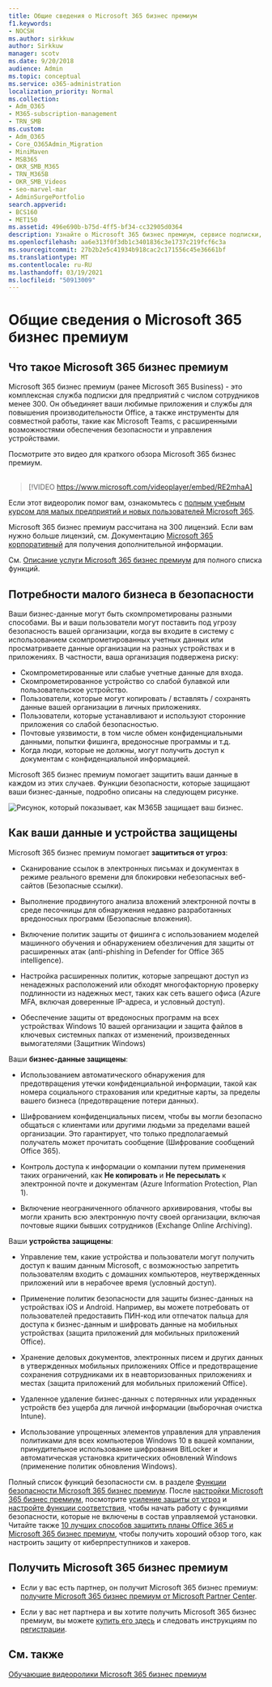 ```yaml
---
title: Общие сведения о Microsoft 365 бизнес премиум
f1.keywords:
- NOCSH
ms.author: sirkkuw
author: Sirkkuw
manager: scotv
ms.date: 9/20/2018
audience: Admin
ms.topic: conceptual
ms.service: o365-administration
localization_priority: Normal
ms.collection:
- Adm_O365
- M365-subscription-management
- TRN_SMB
ms.custom:
- Adm_O365
- Core_O365Admin_Migration
- MiniMaven
- MSB365
- OKR_SMB_M365
- TRN_M365B
- OKR_SMB_Videos
- seo-marvel-mar
- AdminSurgePortfolio
search.appverid:
- BCS160
- MET150
ms.assetid: 496e690b-b75d-4ff5-bf34-cc32905d0364
description: Узнайте о Microsoft 365 бизнес премиум, сервисе подписки, включающем приложения для повышения производительности Office и расширенную защиту вашего бизнеса от киберугроз.
ms.openlocfilehash: aa6e313f0f3db1c3401836c3e1737c219fcf6c3a
ms.sourcegitcommit: 27b2b2e5c41934b918cac2c171556c45e36661bf
ms.translationtype: MT
ms.contentlocale: ru-RU
ms.lasthandoff: 03/19/2021
ms.locfileid: "50913009"
---
```

# <a name="overview-of-microsoft-365-business-premium"></a>Общие сведения о Microsoft 365 бизнес премиум

## <a name="what-is-microsoft-365-business-premium"></a>Что такое Microsoft 365 бизнес премиум

Microsoft 365 бизнес премиум (ранее Microsoft 365 Business) - это комплексная служба подписки для предприятий с числом сотрудников менее 300. Он объединяет ваши любимые приложения и службы для повышения производительности Office, а также инструменты для совместной работы, такие как Microsoft Teams, с расширенными возможностями обеспечения безопасности и управления устройствами.

Посмотрите это видео для краткого обзора Microsoft 365 бизнес премиум.<br><br>

> [!VIDEO https://www.microsoft.com/videoplayer/embed/RE2mhaA] 
  
Если этот видеоролик помог вам, ознакомьтесь с [полным учебным курсом для малых предприятий и новых пользователей Microsoft 365](https://support.microsoft.com/office/6ab4bbcd-79cf-4000-a0bd-d42ce4d12816). 

Microsoft 365 бизнес премиум рассчитана на 300 лицензий. Если вам нужно больше лицензий, см. Документацию [Microsoft 365 корпоративный](../enterprise/index.yml) для получения дополнительной информации.

См. [Описание услуги Microsoft 365 бизнес премиум](/office365/servicedescriptions/microsoft-365-service-descriptions/microsoft-365-business-service-description) для полного списка функций.
  
## <a name="small-business-security-needs"></a>Потребности малого бизнеса в безопасности

Ваши бизнес-данные могут быть скомпрометированы разными способами. Вы и ваши пользователи могут поставить под угрозу безопасность вашей организации, когда вы входите в систему с использованием скомпрометированных учетных данных или просматриваете данные организации на разных устройствах и в приложениях. В частности, ваша организация подвержена риску:

- Скомпрометированные или слабые учетные данные для входа.
- Скомпрометированное устройство со слабой булавкой или пользовательское устройство.
- Пользователи, которые могут копировать / вставлять / сохранять данные вашей организации в личных приложениях.
- Пользователи, которые устанавливают и используют сторонние приложения со слабой безопасностью.
- Почтовые уязвимости, в том числе обмен конфиденциальными данными, попытки фишинга, вредоносные программы и т.д.
- Когда люди, которые не должны, могут получить доступ к документам с конфиденциальной информацией.

Microsoft 365 бизнес премиум помогает защитить ваши данные в каждом из этих случаев. Функции безопасности, которые защищают ваши бизнес-данные, подробно описаны на следующем рисунке.

![Рисунок, который показывает, как M365B защищает ваш бизнес.](../media/m365businessvalueadd.png)

## <a name="how-your-data-and-devices-are-protected"></a>Как ваши данные и устройства защищены

Microsoft 365 бизнес премиум помогает **защититься от угроз**:

- Сканирование ссылок в электронных письмах и документах в режиме реального времени для блокировки небезопасных веб-сайтов (Безопасные ссылки).

- Выполнение продвинутого анализа вложений электронной почты в среде песочницы для обнаружения недавно разработанных вредоносных программ (Безопасные вложения). 

- Включение политик защиты от фишинга с использованием моделей машинного обучения и обнаружением обезличения для защиты от расширенных атак (anti-phishing in Defender for Office 365 intelligence). 

- Настройка расширенных политик, которые запрещают доступ из ненадежных расположений или обходят многофакторную проверку подлинности из надежных мест, таких как сеть вашего офиса (Azure MFA, включая доверенные IP-адреса, и условный доступ). 

- Обеспечение защиты от вредоносных программ на всех устройствах Windows 10 вашей организации и защита файлов в ключевых системных папках от изменений, произведенных вымогателями (Защитник Windows)

Ваши **бизнес-данные защищены**:

- Использованием автоматического обнаружения для предотвращения утечки конфиденциальной информации, такой как номера социального страхования или кредитные карты, за пределы вашего бизнеса (предотвращение потери данных). 

- Шифрованием конфиденциальных писем, чтобы вы могли безопасно общаться с клиентами или другими людьми за пределами вашей организации. Это гарантирует, что только предполагаемый получатель может прочитать сообщение (Шифрование сообщений Office 365).

- Контроль доступа к информации о компании путем применения таких ограничений, как **Не копировать** и **Не пересылать** к электронной почте и документам (Azure Information Protection, Plan 1).

- Включение неограниченного облачного архивирования, чтобы вы могли хранить всю электронную почту своей организации, включая почтовые ящики бывших сотрудников (Exchange Online Archiving).

Ваши **устройства защищены**:

- Управление тем, какие устройства и пользователи могут получить доступ к вашим данным Microsoft, с возможностью запретить пользователям входить с домашних компьютеров, неутвержденных приложений или в нерабочее время (условный доступ).

- Применение политик безопасности для защиты бизнес-данных на устройствах iOS и Android. Например, вы можете потребовать от пользователей предоставить ПИН-код или отпечаток пальца для доступа к бизнес-данным и шифровать данные на мобильных устройствах (защита приложений для мобильных приложений Office).

- Хранение деловых документов, электронных писем и других данных в утвержденных мобильных приложениях Office и предотвращение сохранения сотрудниками их в неавторизованных приложениях и местах (защита приложений для мобильных приложений Office).

- Удаленное удаление бизнес-данных с потерянных или украденных устройств без ущерба для личной информации (выборочная очистка Intune).

- Использование упрощенных элементов управления для управления политиками для всех компьютеров Windows 10 в вашей компании, принудительное использование шифрования BitLocker и автоматическая установка критических обновлений Windows (применение политик обновления Windows).

Полный список функций безопасности см. в разделе [Функции безопасности Microsoft 365 бизнес премиум](security-features.md). После [настройки Microsoft 365 бизнес премиум](set-up.md), посмотрите [усиление защиты от угроз](increase-threat-protection.md) и [настройте функции соответствия](set-up-compliance.md), чтобы начать работу с функциями безопасности, которые не включены в состав управляемой установки. Читайте также [10 лучших способов защитить планы Office 365 и Microsoft 365 бизнес премиум](/office365/admin/security-and-compliance/secure-your-business-data), чтобы получить хороший обзор того, как настроить защиту от киберпреступников и хакеров.

## <a name="get-microsoft-365-business-premium"></a>Получить Microsoft 365 бизнес премиум

- Если у вас есть партнер, он получит Microsoft 365 бизнес премиум: [получите Microsoft 365 бизнес премиум от Microsoft Partner Center](get-microsoft-365-business.md).

- Если у вас нет партнера и вы хотите получить Microsoft 365 бизнес премиум, вы можете [купить его здесь](https://www.microsoft.com/microsoft-365/business) и следовать инструкциям по [регистрации](sign-up.md).

## <a name="see-also"></a>См. также

[Обучающие видеоролики Microsoft 365 бизнес премиум](https://support.microsoft.com/office/6ab4bbcd-79cf-4000-a0bd-d42ce4d12816)
